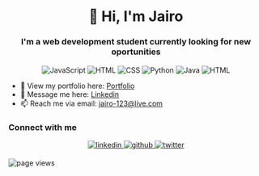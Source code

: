 <h1 align="center">👋 Hi, I'm Jairo</h1> 
<h3 align="center">I'm a web development student currently looking for new oportunities</h3>

<p align="center">
  <img align="center" src="https://img.shields.io/badge/javascript-%23323330.svg?style=for-the-badge&logo=javascript&logoColor=%23F7DF1E" alt="JavaScript" />
  <img align="center" src="https://img.shields.io/badge/html5-%23E34F26.svg?style=for-the-badge&logo=html5&logoColor=white" alt="HTML" />
  <img align="center" src="https://img.shields.io/badge/css3-%231572B6.svg?style=for-the-badge&logo=css3&logoColor=white" alt="CSS" />
  <img align="center" src="https://img.shields.io/badge/python-%2314354C.svg?style=for-the-badge&logo=python&logoColor=white" alt="Python" />
  <img align="center" src="https://img.shields.io/badge/java-%23ED8B00.svg?style=for-the-badge&logo=java&logoColor=white" alt="Java" />
   <img align="center" src="https://img.shields.io/badge/Terminal-2E2E2E?style=for-the-badge&logo=Windows+Terminal&logoColor=ffffff" alt="HTML" />
</p>


- 👀 View my portfolio here: [Portfolio]()
- 💬 Message me here: [Linkedin](https://www.linkedin.com/in/jairo-garcia-4880b51bb/)
- 📫 Reach me via email: [jairo-123@live.com](jairo-123@live.com)



### Connect with me  
<div align="center">
<a href="https://www.linkedin.com/in/jairo-garcia-4880b51bb/" target="_blank">
<img src=https://img.shields.io/badge/linkedin-%231E77B5.svg?&style=for-the-badge&logo=linkedin&logoColor=white alt=linkedin style="margin-bottom: 5px;" />
</a>  
<a href="https://github.com/jairogarcia1?tab=repositories" target="_blank">
<img src=https://img.shields.io/badge/github-%2324292e.svg?&style=for-the-badge&logo=github&logoColor=white alt=github style="margin-bottom: 5px;" />
</a>
<a href="https://www.twitter.com/ga22068100/" target="_blank">
<img src=https://img.shields.io/badge/Jairogarcia__-%231DA1F2.svg?style=for-the-badge&logo=Twitter&logoColor=white alt=twitter style="margin-bottom: 5px;" />
</a>
</div> 

![page views](https://komarev.com/ghpvc/?username=jairogarcia1&label=visitors)
